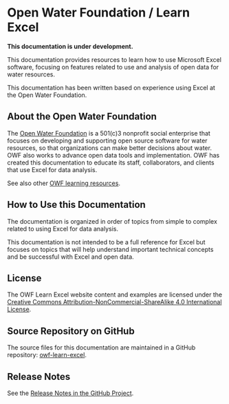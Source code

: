 # Open Water Foundation / Learn Excel #

**This documentation is under development.**

This documentation provides resources to learn how to use Microsoft Excel software,
focusing on features related to use and analysis of open data for water resources.

This documentation has been written based on experience using Excel at the Open Water Foundation.

## About the Open Water Foundation ##

The [Open Water Foundation](https://openwaterfoundation.org) is a 501(c)3 nonprofit social enterprise that focuses
on developing and supporting open source software for water resources, so that organizations can make better decisions about water.
OWF also works to advance open data tools and implementation.
OWF has created this documentation to educate its staff, collaborators, and clients that use Excel for data analysis.

See also other [OWF learning resources](https://learn.openwaterfoundation.org).

## How to Use this Documentation ##

The documentation is organized in order of topics from simple to complex related to using Excel for data analysis.

This documentation is not intended to be a full reference for Excel but focuses on topics that
will help understand important technical concepts and be successful with Excel and open data.

## License ##

The OWF Learn Excel website content and examples are licensed under the
[Creative Commons Attribution-NonCommercial-ShareAlike 4.0 International License](https://creativecommons.org/licenses/by-nc-sa/4.0).

## Source Repository on GitHub ##

The source files for this documentation are maintained in a GitHub repository:  [owf-learn-excel](https://github.com/OpenWaterFoundation/owf-learn-excel).

## Release Notes ##

See the [Release Notes in the GitHub Project](https://github.com/OpenWaterFoundation/owf-learn-excel#release-notes).
